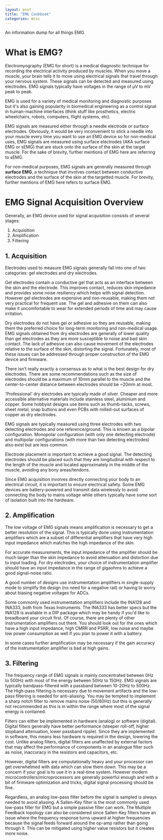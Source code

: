 ```yaml
---
layout: post
title: "EMG Cookbook"
categories: misc
---
```


An information dump for all things EMG. 

# What is EMG?
Electromyography (EMG for short) is a medical diagnostic technique for recording the electrical activity produced by muscles. When you move a muscle, your brain tells it to move using electrical signals that travel through your nervous system. These signals can be detected and measured using electrodes. EMG signals typically have voltages in the range of μV to mV peak to peak.

EMG is used for a variety of medical monitoring and diagnostic purposes but it's also gaining popularity in biomedical engineering as a control signal in human-machine interfaces (think stuff like prosthetics, electric wheelchairs, robots, computers, flight systems, etc). 

EMG signals are measured either through a needle electrode or surface electrodes. Obviously, it would be very inconvenient to stick a needle into your muscle every time you want to use an EMG device so for non-medical uses, EMG signals are measured using surface electrodes (AKA surface EMG or sEMG) that are stuck onto the surface of the skin at the target muscle. For the sake of brevity, further mentions of EMG here are referring to sEMG. 

For non-medical purposes, EMG signals are generally measured through **surface EMG**, a technique that involves contact between conductive electrodes and the surface of the skin at the targetted muscle. For brevity, further mentions of EMG here refers to surface EMG. 

# EMG Signal Acquisition Overview
Generally, an EMG device used for signal acquisition consists of several stages: 
1. Acquisition
2. Amplification
3. Filtering

## 1. Acquisition
Electrodes used to measure EMG signals generally fall into one of two categories: gel electrodes and dry electrodes. 

Gel electrodes contain a conductive gel that acts as an interface between the skin and the electrode. This improves contact, reduces skin impedance and provides some noise resiliency which helps with signal detection. However gel electrodes are expensive and non-reusable, making them not very practical for frequent use. The gel and adhesive on them can also make it uncomfortable to wear for extended periods of time and may cause irritation. 

Dry electrodes do not have gel or adhesive so they are reusable, making them the preferred choice for long-term monitoring and non-medical usage. EMG signals obtained from dry electrodes are generally of lower quality than gel electrodes as they are more susceptible to noise and bad skin contact. The lack of adhesive can also cause movement of the electrodes relative to the surface of the skin, distorting the signal. Fortunately, most of these issues can be addressed through proper construction of the EMG device and firmware. 

There isn't really exactly a consensus as to what is the best design for dry electrodes. There are some recommendations such as the size of electrodes should be a maximum of 10mm parallel to the muscle and the center-to-center distance between electrodes should be ~20mm at most. 

'Professional' dry electrodes are typically made of silver. Cheaper and more accessible alternative materials include stainless steel, aluminium and copper. Some hobbyist designs use items such as thumb-tacks, screws, sheet metal, snap buttons and even PCBs with milled-out surfaces of copper as dry electrodes. 

EMG signals are typically measured using three electrodes with two detecting electrodes and one reference/ground. This is known as a bipolar configuration. Monopolar configuration (with only one detecting electrode) and multipolar configurations (with more than two detecting electrodes) also exist but are less common. 

Electrode placement is important to achieve a good signal. The detecting electrodes should be placed such that they are longitudinal with respect to the length of the muscle and located approximately in the middle of the muscle, avoiding any bony areas/tendons. 

Since EMG acquisition involves directly connecting your body to an electrical circuit, it is important to ensure electrical safety. Some EMG devices are battery-powered and transmit data wirelessly to avoid connecting the body to mains voltage while others typically have some sort of isolation built into the hardware.

## 2. Amplification
The low voltage of EMG signals means amplification is necessary to get a better resolution of the signal. This is typically done using instrumentation amplifiers which are a subset of differential amplifiers that have very high input impedance which matches the high impedance of the skin. 

For accurate measurements, the input impedance of the amplifier should be much larger than the skin impedance to avoid attenuation and distortion due to input loading. For dry electrodes, your choice of instrumentation amplifier should have an input impedance in the range of gigaohms to achieve a good signal-noise ratio. 

A good number of designs use instrumentation amplifiers in single-supply mode to simplify the design (no need for a negative rail) or having to worry about biasing negative voltages for ADCs. 

Some commonly used instrumentation amplifiers include the INA128 and INA333, both from Texas Instruments. The INA333 has better specs but the INA128 is available in a DIP package which may be handy if you'd like to breadboard your circuit first. Of course, there are plenty of other instrumentation amplifiers out there. You should look out for the ones which have a high input impedance, high CMRR and PSRR, low noise and maybe low power consumption as well if you plan to power it with a battery. 

In some cases further amplification may be necessary if the gain accuracy of the instrumentation amplifier is bad at high gains. 

## 3. Filtering 
The frequency range of EMG signals is mainly concentrated between 0Hz to 500Hz with most of the energy between 50Hz to 150Hz. EMG signals are typically bandpass-filtered with a passband between 10-20Hz to 500Hz. The High-pass filtering is necessary due to movement artifacts and the low-pass filtering is needed for anti-aliasing. You may be tempted to implement a sharp notch filter to remove mains noise (50/60Hz) but this is generally not recommended as this is in within the range where most of the signal energy is contained. 

Filters can either be implemented in hardware (analog) or software (digital). Digital filters generally have better performance (steeper roll-off, higher stopband attenuation, lower passband ripple). Since they are implemented in software, this means less hardware is required in the design, lowering the cost. Unlike analog filters, digital filters are unaffected by external factors that may affect the performance of components in an analogue filter such as noise, inaccuracy in the resistors and capacitors, etc. 

However, digital filters are computationally heavy and your processor can get overwhelmed with data which can slow them down. This may be a concern if your goal is to use it in a real-time system. However modern microcontrollers/microprocessors are generally powerful enough and with a bit of firmware optimization and tricks, digital signal processing should be fine. 

Regardless, an analog low-pass filter before the signal is sampled is always needed to avoid aliasing. A Sallen-Key filter is the most commonly used low-pass filter for EMG but a simple passive filter can work. The Multiple Feedback topology can also be considered since Sallen-Key filters have an issue where the frequency response turns upward at higher frequencies because the signal feeds forward around the op-amp rather than going through it. This can be mitigated using higher value resistors but it creates more noise.

